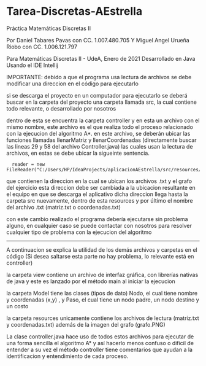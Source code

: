 # Tarea-Discretas-AEstrella
Práctica Matemáticas Discretas II

Por Daniel Tabares Pavas con CC. 1.007.480.705 Y Miguel Angel Urueña Riobo con CC. 1.006.121.797

Para Matemáticas Discretas II - UdeA, Enero de 2021
Desarrollado en Java Usando el IDE Intellij 

IMPORTANTE:
debido a que el programa usa lectura de archivos se debe modificar una direccion en el código para ejecutarlo

si se descarga el proyecto en un computador para ejecutarlo se deberá buscar en la carpeta del proyecto una 
carpeta llamada src, la cual contiene todo relevante, o desarrollado por nosotros

dentro de esta se encuentra la carpeta controller y en esta un archivo con el mismo nombre, este archivo es el que 
realiza todo el proceso relacionado con la ejecucion del algoritmo A*.
en este archivo, se deberán ubicar las funciones llamadas llenarMatriz y llenarCoordenadas
(directamente buscar las lineas 29 y 58 del archivo Controller.java)
las cuales usan la lectura de archivos, en estas se debe ubicar la sigueinte sentencia.

      reader = new FileReader("C:/Users/HP/IdeaProjects/aplicacionAEstrella/src/resources/matriz.txt");      
      
      
que contienen la direccion en la cual se ubican los archivos .txt y el grafo del ejercicio
esta direccion debe ser cambiada a la ubicacion resultante en el equipo en que se descarga el aplicativo
dicha direccion llega hasta la carpeta src nuevamente, dentro de esta resources y por último el nombre del archivo .txt
(matriz.txt o coordenadas.txt) 

con este cambio realizado el programa debería ejecutarse sin problema alguno, en cualquier caso se puede contactar con nosotros
para resolver cualquier tipo de problema con la ejecucion del algoritmo

----------------------------------------------

A continuacion se explica la utilidad de los demás archivos y carpetas en el código (Si desea saltarse esta parte no hay problema, lo relevante está en controller)

la carpeta view contiene un archivo de interfaz gráfica, con librerías nativas de java y este es lanzado por el método main al iniciar la ejecucion

la carpeta Model tiene las clases (tipos de dato) Nodo, el cual tiene nombre y coordenadas (x,y) , 
y Paso, el cual tiene un nodo padre, un nodo destino y un costo

la carpeta resources unicamente contiene los archivos de lectura (matriz.txt y coordenadas.txt) además de la imagen del grafo (grafo.PNG)

La clase controller.java hace uso de todos estos archivos para ejecutar de una forma sencilla el algoritmo A* y así hacerlo menos confuso o dificil de entender
a su vez el método controller tiene comentarios que ayudan a la identificacion y entendimiento de cada proceso.
